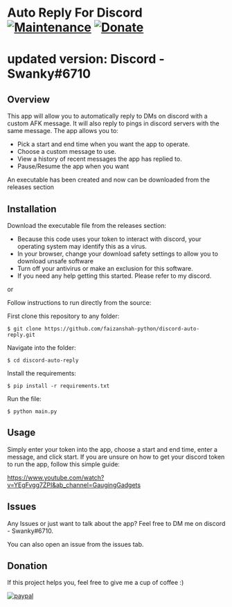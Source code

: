 # Auto Reply For Discord [![Maintenance](https://img.shields.io/badge/Maintained%3F-yes-green.svg)](https://GitHub.com/Naereen/StrapDown.js/graphs/commit-activity) [![Donate](https://img.shields.io/badge/Donate-PayPal-green.svg)](https://www.paypal.com/donate?hosted_button_id=ERDW5WCR6MBBW)

# updated version: Discord - Swanky#6710
## Overview

This app will allow you to automatically reply to DMs on discord with a custom AFK message. It will also reply to pings in discord servers with the same message. The app allows you to:

- Pick a start and end time when you want the app to operate.
- Choose a custom message to use.
- View a history of recent messages the app has replied to.
- Pause/Resume the app when you want

An executable has been created and now can be downloaded from the releases section

## Installation

Download the executable file from the releases section:

- Because this code uses your token to interact with discord, your operating system may identify this as a virus.
- In your browser, change your download safety settings to allow you to download unsafe software
- Turn off your antivirus or make an exclusion for this software.
- If you need any help getting this started. Please refer to my discord.

or

Follow instructions to run directly from the source:

First clone this repository to any folder:

```
$ git clone https://github.com/faizanshah-python/discord-auto-reply.git
```

Navigate into the folder:

```
$ cd discord-auto-reply
```

Install the requirements:

```
$ pip install -r requirements.txt
```

Run the file:

```
$ python main.py
```

## Usage

Simply enter your token into the app, choose a start and end time, enter a message, and click start. If you are unsure on how to get your discord token to run the app, follow this simple guide:

https://www.youtube.com/watch?v=YEgFvgg7ZPI&ab_channel=GaugingGadgets

## Issues

Any Issues or just want to talk about the app? Feel free to DM me on discord - Swanky#6710. 

You can also open an issue from the issues tab.

## Donation

If this project helps you, feel free to give me a cup of coffee :)

[![paypal](https://www.paypalobjects.com/en_US/i/btn/btn_donateCC_LG.gif)](https://www.paypal.com/donate?hosted_button_id=ERDW5WCR6MBBW)

